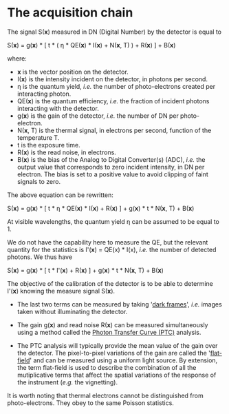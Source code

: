 # The acquisition chain

The signal S(**x**) measured in DN (Digital Number) by the detector is equal to

S(**x**) = g(**x**) * [ t * ( &#0951; * QE(**x**) * I(**x**) + N(**x**, T) ) + R(**x**) ] + B(**x**)

where:
- **x** is the vector position on the detector.
- I(**x**) is the intensity incident on the detector, in photons per second.
- &#0951; is the quantum yield, *i.e.* the number of photo-electrons created per interacting photon.
- QE(**x**) is the quantum efficiency, *i.e.* the fraction of incident photons interacting with the detector.
- g(**x**) is the gain of the detector, *i.e.* the number of DN per photo-electron.
- N(**x**, T) is the thermal signal, in electrons per second, function of the temperature T.
- t is the exposure time.
- R(**x**) is the read noise, in electrons.
- B(**x**) is the bias of the Analog to Digital Converter(s) (ADC), *i.e.* the output value that corresponds to zero incident intensity, in DN per electron. The bias is set to a positive value to avoid clipping of faint signals to zero.

The above equation can be rewritten:

S(**x**) = g(**x**) * [ t * &#0951; * QE(**x**) * I(**x**) + R(**x**) ] + g(**x**) * t * N(**x**, T) + B(**x**)

At visible wavelengths, the quantum yield &#0951; can be assumed to be equal to 1.

We do not have the capability here to measure the QE, but the relevant quantity for the statistics is I'(**x**) = QE(x) * I(x), *i.e.* the number of detected photons. We thus have 

S(**x**) = g(**x**) * [ t * I'(**x**) + R(**x**) ] + g(**x**) * t * N(**x**, T) + B(**x**)

The objective of the calibration of the detector is to be able to determine I'(**x**) knowing the measure signal S(**x**).

- The last two terms can be measured by taking '[dark frames](darks.ipynb)', *i.e.* images taken without illuminating the detector.

- The gain g(**x**) and read noise R(**x**) can be measured simultaneously using a method called the [Photon Transfer Curve (PTC)](ptc.ipynb) analysis.

- The PTC analysis will typically provide the mean value of the gain over the detector. The pixel-to-pixel variations of the gain are called the '[flat-field](flats.ipynb)' and can be measured using a uniform light source. By extension, the term flat-field is used to describe the combination of all the mutiplicative terms that affect the spatial variations of the response of the instrument (*e.g.* the vignetting).  

It is worth noting that thermal electrons cannot be distinguished from photo-electrons. They obey to the same Poisson statistics. 
